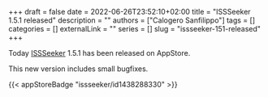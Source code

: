 +++ 
draft = false
date = 2022-06-26T23:52:10+02:00
title = "ISSSeeker 1.5.1 released"
description = ""
authors = ["Calogero Sanfilippo"]
tags = []
categories = []
externalLink = ""
series = []
slug = "issseeker-151-released"
+++

Today [ISSSeeker](/apps/issseeker) 1.5.1 has been released on AppStore.

This new version includes small bugfixes.

{{< appStoreBadge "issseeker/id1438288330" >}}

